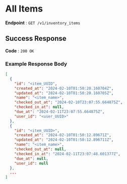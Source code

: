 # All Items

**Endpoint** : `GET /v1/inventory_items`

## Success Response

**Code** : `200 OK`

### Example Response Body

```json
[
  {
    "id": "<item_UUID",
    "created_at": "2024-02-10T01:50:20.160704Z",
    "updated_at": "2024-02-10T01:50:20.160705Z",
    "name": "<item_name>",
    "checked_out_at": "2024-02-10T23:07:55.664875Z",
    "checked_in_at": null,
    "due_at": "2024-02-11T23:07:55.664875Z",
    "user_id": "<user_UUID>"
  },
  {
    "id": "<item_UUID>",
    "created_at": "2024-02-10T01:50:12.89671Z",
    "updated_at": "2024-02-10T01:50:12.896711Z",
    "name": "<item_name>",
    "checked_out_at": null,
    "checked_in_at": "2024-02-11T23:07:48.601377Z",
    "due_at": null,
    "user_id": null
  },
  ...
]
```
